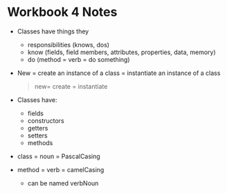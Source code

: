 # Workbook 4 Notes

- Classes have things they

  - responsibilities (knows, dos)
  - know (fields, field members, attributes, properties, data, memory)
  - do (method = verb = do something)

- New = create an instance of a class = instantiate an instance of a class

  > new= create = instantiate

- Classes have:
  - fields
  - constructors
  - getters
  - setters
  - methods

- class = noun = PascalCasing
- method = verb = camelCasing
  - can be named verbNoun
